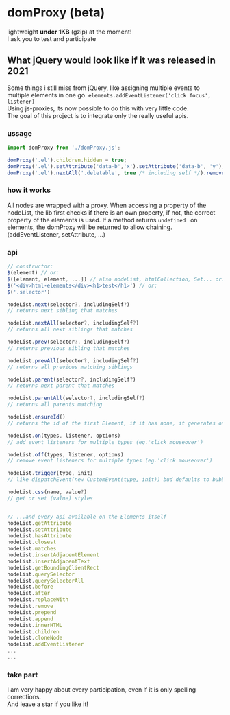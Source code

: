 # domProxy (beta)

lightweight **under 1KB** (gzip) at the moment!  
I ask you to test and participate  

## What jQuery would look like if it was released in 2021
Some things i still miss from jQuery, like assigning multiple events to multiple elements in one go.
`elements.addEventListener('click focus', listener)`  
Using js-proxies, its now possible to do this with very little code.  
The goal of this project is to integrate only the really useful apis.  

### ussage

```js
import domProxy from './domProxy.js';

domProxy('.el').children.hidden = true;
domProxy('.el').setAttribute('data-b','x').setAttribute('data-b', 'y');
domProxy('.el').nextAll('.deletable', true /* including self */).remove();
```

### how it works

All nodes are wrapped with a proxy.
When accessing a property of the nodeList, the lib first checks if there is an own property, if not, the correct property of the elements is used.
If a method returns `undefined ` on elements, the domProxy will be returned to allow chaining. (addEventListener, setAttribute, ...)


### api

```js
// constructor:
$(element) // or:
$([element, element, ...]) // also nodeList, htmlCollection, Set... or:
$('<div>html-elements</div><h1>test</h1>') // or:
$('.selector')

nodeList.next(selector?, includingSelf?) 
// returns next sibling that matches

nodeList.nextAll(selector?, includingSelf?)
// returns all next siblings that matches

nodeList.prev(selector?, includingSelf?) 
// returns previous sibling that matches

nodeList.prevAll(selector?, includingSelf?) 
// returns all previous matching siblings

nodeList.parent(selector?, includingSelf?) 
// returns next parent that matches

nodeList.parentAll(selector?, includingSelf?)
// returns all parents matching

nodeList.ensureId()
// returns the id of the first Element, if it has none, it generates one

nodeList.on(types, listener, options)
// add event listeners for multiple types (eg.'click mouseover')

nodeList.off(types, listener, options)
// remove event listeners for multiple types (eg.'click mouseover')

nodeList.trigger(type, init)
// like dispatchEvent(new CustomEvent(type, init)) bud defaults to bubbles:true

nodeList.css(name, value?)
// get or set (value) styles


// ...and every api available on the Elements itself
nodeList.getAttribute
nodeList.setAttribute
nodeList.hasAttribute
nodeList.closest
nodeList.matches
nodeList.insertAdjacentElement
nodeList.insertAdjacentText
nodeList.getBoundingClientRect
nodeList.querySelector
nodeList.querySelectorAll
nodeList.before
nodeList.after
nodeList.replaceWith
nodeList.remove
nodeList.prepend
nodeList.append
nodeList.innerHTML
nodeList.children
nodeList.cloneNode
nodeList.addEventListener
...
...
```

### take part
I am very happy about every participation, even if it is only spelling corrections.  
And leave a star if you like it!
